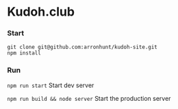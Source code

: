 # Kudoh.club

### Start

    git clone git@github.com:arronhunt/kudoh-site.git
    npm install

### Run

`npm run start` Start dev server

`npm run build && node server` Start the production server
